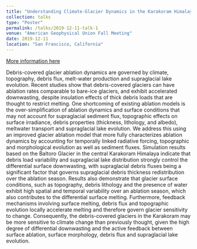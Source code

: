 ```yaml
---
title: "Understanding Climate-Glacier Dynamics in the Karakoram Himalaya using Debris-Flux and Ablation Modeling"
collection: talks
type: "Poster"
permalink: /talks/2019-12-11-talk-1
venue: "American Geophysical Union Fall Meeting"
date: 2019-12-11
location: "San Francisco, California"
---
```


[More information here](https://ui.adsabs.harvard.edu/abs/2019AGUFM.C51B1281H/abstract)

Debris-covered glacier ablation dynamics are governed by climate, topography, debris flux, melt-water production and supraglacial lake evolution. Recent studies show that debris-covered glaciers can have ablation rates comparable to bare-ice glaciers, and exhibit accelerated downwasting, despite insulation effects of thick debris loads that are thought to restrict melting. One shortcoming of existing ablation models is the over-simplification of ablation dynamics and surface conditions that may not account for supraglacial sediment flux, topographic effects on surface irradiance, debris properties (thickness, lithology, and albedo), meltwater transport and supraglacial lake evolution. We address this using an improved glacier ablation model that more fully characterizes ablation dynamics by accounting for temporally linked radiative forcing, topographic and morphological evolution as well as sediment fluxes. Simulation results based on the Baltoro Glacier in the central Karakoram Himalaya indicate that debris load variability and supraglacial lake distribution strongly control the differential surface downwasting, with supraglacial debris fluxes being a significant factor that governs supraglacial debris thickness redistribution over the ablation season. Results also demonstrate that glacier surface conditions, such as topography, debris lithology and the presence of water exhibit high spatial and temporal variability over an ablation season, which also contributes to the differential surface melting. Furthermore, feedback mechanisms involving surface melting, debris flux and topographic evolution locally accelerate melting and therefore govern glacier sensitivity to change. Consequently, the debris-covered glaciers in the Karakoram may be more sensitive to climate change than previously thought, given the high degree of differential downwasting and the active feedback between surface ablation, surface morphology, debris flux and supraglacial lake evolution.